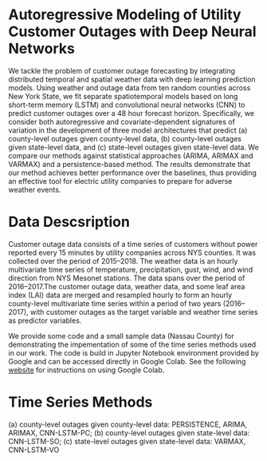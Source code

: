 # Autoregressive Modeling of Utility Customer Outages with Deep Neural Networks

We tackle the problem of customer outage forecasting by integrating distributed temporal and spatial weather data with deep learning prediction models. Using weather and outage data from ten random counties across New York State, we fit separate spatiotemporal models based on long short-term memory (LSTM) and convolutional neural networks (CNN) to predict customer outages over a 48 hour forecast horizon. Specifically, we consider both autoregressive and covariate-dependent signatures of variation in the development of three model architectures that predict (a) county-level outages given county-level data, (b) county-level outages given state-level data, and (c) state-level outages given state-level data. We compare our methods against statistical approaches (ARIMA, ARIMAX and VARMAX) and a persistence-based method. The results demonstrate that our method achieves better performance over the baselines, thus providing an effective tool for electric utility companies to prepare for adverse weather events.

# Data Descsription
Customer outage data consists of a time series of customers without power reported every 15 minutes by utility companies across NYS counties. It was collected over the period of 2015–2018. The weather data is an hourly multivariate time series of temperature, precipitation, gust, wind, and wind direction from NYS Mesonet stations. The data spans over the period of 2016–2017.The customer outage data, weather data, and some leaf area index (LAI) data are merged and resampled hourly to form an hourly county-level multivariate time series within a period of two years (2016–2017), with customer outages as the target variable and weather time series as predictor variables.

We provide some code and a small sample data (Nassau County) for demonstrating the impementation of some of the time series methods used in our work. The code is build in Jupyter Notebook environment provided by Google and can be accessed directly in Google Colab. See the following [website](https://colab.research.google.com/) for instructions on using Google Colab.


# Time Series Methods
(a) county-level outages given county-level data:
  PERSISTENCE,
  ARIMA,
  ARIMAX,
  CNN-LSTM-PC;
(b) county-level outages given state-level data:
  CNN-LSTM-SO;
(c) state-level outages given state-level data:
  VARMAX,
  CNN-LSTM-VO
